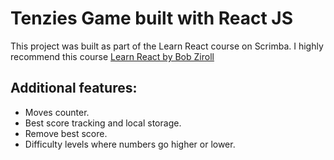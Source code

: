 # Tenzies Game built with React JS

This project was built as part of the Learn React course on Scrimba. I highly recommend this course [Learn React by Bob Ziroll](https://scrimba.com/learn/learnreact)


## Additional features:
* Moves counter.
* Best score tracking and local storage.
* Remove best score.
* Difficulty levels where numbers go higher or lower.
